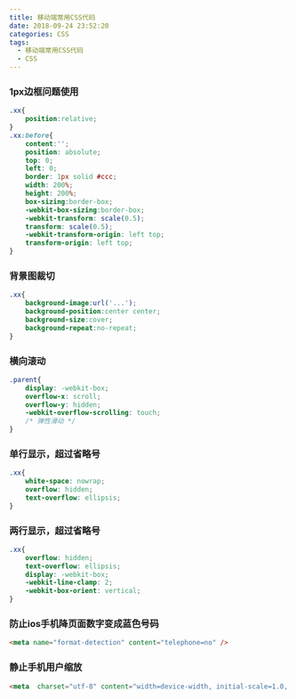 ```yaml
---
title: 移动端常用CSS代码
date: 2018-09-24 23:52:20
categories: CSS
tags:
  - 移动端常用CSS代码
  - CSS
---
```


### 1px边框问题使用

```css
.xx{
	position:relative;
}
.xx:before{
	content:'';
	position: absolute;
	top: 0;
	left: 0;
	border: 1px solid #ccc;
	width: 200%;
	height: 200%;
	box-sizing:border-box;
	-webkit-box-sizing:border-box;
	-webkit-transform: scale(0.5);
	transform: scale(0.5);
	-webkit-transform-origin: left top;
	transform-origin: left top;
}
```

### 背景图裁切

```css
.xx{
	background-image:url('...');
	background-position:center center;
	background-size:cover;
	background-repeat:no-repeat;
}
```

### 横向滚动

```css
.parent{
	display: -webkit-box;
    overflow-x: scroll;
    overflow-y: hidden;
    -webkit-overflow-scrolling: touch; 
    /* 弹性滑动 */
}
```

### 单行显示，超过省略号

```css
.xx{
	white-space: nowrap;
    overflow: hidden;
    text-overflow: ellipsis;
}
```

### 两行显示，超过省略号

```css
.xx{
	overflow: hidden;
    text-overflow: ellipsis;
    display: -webkit-box;
    -webkit-line-clamp: 2;
    -webkit-box-orient: vertical;
}
```

### 防止ios手机降页面数字变成蓝色号码

```html
<meta name="format-detection" content="telephone=no" />
```

### 静止手机用户缩放

```html
<meta  charset="utf-8" content="width=device-width, initial-scale=1.0, maximum-scale=1.0, user-scalable=0" name="viewport" />
```